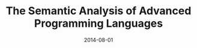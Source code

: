 ---
type: unpub
authors:
  - Harley Eades III
title: "The Semantic Analysis of Advanced Programming Languages"
note: "Ph.D. Thesis: The Unversity of Iowa"
date: 2014-08-01
year: 2014
resource:
  type: pdf
  pdf-url: includes/pubs/Thesis.pdf
---